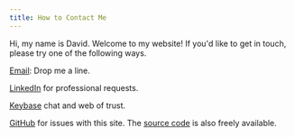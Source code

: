 ```yaml
---
title: How to Contact Me
---
```


Hi, my name is David. Welcome to my website! If you'd
like to get in touch, please try one of the following ways.

[Email](mailto:feedback@bosabosa.org): Drop me a line.

[LinkedIn](https://www.linkedin.com/in/bosabosa/) for professional requests.

[Keybase](https://keybase.io/omgthedds) chat and web of trust.

[GitHub](https://github.com/dds) for issues with this site. The [source code](https://github.com/dds/bosabosa.org) is also freely available.
